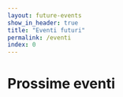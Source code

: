 ```yaml
---
layout: future-events
show_in_header: true
title: "Eventi futuri"
permalink: /eventi
index: 0
---
```


# Prossime eventi
